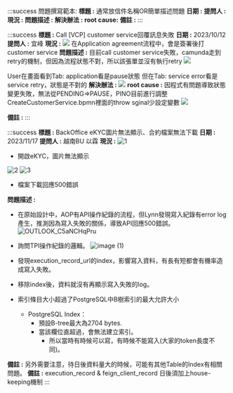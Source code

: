 :::success
問題撰寫範本:
**標題 :** 通常放信件名稱OR簡單描述問題
**日期 :**
**提問人 :**
**現況 :**
**問題描述 :** 
**解決辦法 :**
**root cause:**
**備註 :**
:::

:::success
**標題 :** Call [VCP] customer service回覆訊息失敗
**日期 :** 2023/10/12
**提問人 :** 宜峰
**現況 :**
![](https://hackmd.io/_uploads/SJcGvQSWT.png)
在Application agreement流程中，會是簽署後打customer service 
**問題描述 :**
目前call customer service失敗，camunda走到retry的機制，但因為流程狀態不對，所以該張單並沒有執行retry
![](https://hackmd.io/_uploads/rJwcMVr-p.png)

User在畫面看到Tab: application看是pause狀態
但在Tab: service error看是service retry，狀態是不對的
**解決辦法 :**
![](https://hackmd.io/_uploads/BkzItQS-a.png)
**root cause :** 因程式有問題導致狀態變更失敗，無法從PENDING=>PAUSE，PINO目前進行調整
CreateCustomerService.bpmn裡面的throw sginal少設定變數
![](https://hackmd.io/_uploads/SJBwwVBba.png)

**備註 :**
:::

:::success
**標題 :** BackOffice eKYC圖片無法顯示、合約檔案無法下載
**日期 :** 2023/11/17
**提問人 :** 越南BU 以霖
**現況 :**
![1](https://hackmd.io/_uploads/BypelnE4T.jpg)
- 開啟eKYC，圖片無法顯示

![2](https://hackmd.io/_uploads/H187e3VN6.jpg)
![3](https://hackmd.io/_uploads/BJVUl2ENp.jpg)
- 檔案下載回應500錯誤

**問題描述 :**
- 在原始設計中，AOP有API操作紀錄的流程，但Lynn發現寫入紀錄有error log產生，推測因為寫入失敗的關係，導致API回應500錯誤。
![OUTLOOK_C5aNCHqPru](https://hackmd.io/_uploads/B1GafhVNT.png)

- 詢問TPI操作紀錄的邏輯。
![image (1)](https://hackmd.io/_uploads/SJRdX24E6.png)

- 發現execution_record_url的index，影響寫入資料，有長有短都會有機率造成寫入失敗。

- 移除index後，資料就沒有再顯示寫入失敗的log。

- 索引條目大小超過了PostgreSQL中B樹索引的最大允許大小
    - PostgreSQL Index：
        - 預設B-tree最大為2704 bytes.
        - 當該欄位直超過，會無法建立索引。
           - 所以當時有時候可以寫，有時候不能寫入(大家的token長度不同)。


**備註 :** 另外需要注意，待日後資料量大的時候，可能有其他Table的Index有相關問題。
**備註 :** execution_record & feign_client_record 日後須加上house-keeping機制
:::